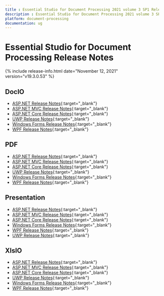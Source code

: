 ```yaml
---
title : Essential Studio for Document Processing 2021 volume 3 SP1 Release Notes  
description : Essential Studio for Document Processing 2021 volume 3 SP1 Release Notes  
platform: document-processing
documentation: ug
---
```


# Essential Studio for Document Processing  Release Notes  

{% include release-info.html date="November 12, 2021" version="v19.3.0.53" %} 

## DocIO

* [ASP.NET Release Notes](/aspnet/release-notes/v19.3.0.53#docio){:target="_blank"}
* [ASP.NET MVC Release Notes](/aspnetmvc/release-notes/v19.3.0.53#docio){:target="_blank"}
* [ASP.NET Core Release Notes](/aspnet-core/release-notes/v19.3.0.53#docio){:target="_blank"}
* [UWP Release Notes](/uwp/release-notes/v19.3.0.53#docio){:target="_blank"}
* [Windows Forms Release Notes](/windowsforms/release-notes/v19.3.0.53#docio){:target="_blank"}
* [WPF Release Notes](/wpf/release-notes/v19.3.0.53#docio){:target="_blank"}


## PDF

* [ASP.NET Release Notes](/aspnet/release-notes/v19.3.0.53#pdf){:target="_blank"}
* [ASP.NET MVC Release Notes](/aspnetmvc/release-notes/v19.3.0.53#pdf){:target="_blank"}
* [ASP.NET Core Release Notes](/aspnet-core/release-notes/v19.3.0.53#pdf){:target="_blank"}
* [UWP Release Notes](/uwp/release-notes/v19.3.0.53#pdf){:target="_blank"}
* [Windows Forms Release Notes](/windowsforms/release-notes/v19.3.0.53#pdf){:target="_blank"}
* [WPF Release Notes](/wpf/release-notes/v19.3.0.53#pdf){:target="_blank"}


## Presentation

* [ASP.NET Release Notes](/aspnet/release-notes/v19.3.0.53#presentation){:target="_blank"}
* [ASP.NET MVC Release Notes](/aspnetmvc/release-notes/v19.3.0.53#presentation){:target="_blank"}
* [ASP.NET Core Release Notes](/aspnet-core/release-notes/v19.3.0.53#presentation){:target="_blank"}
* [Windows Forms Release Notes](/windowsforms/release-notes/v19.3.0.53#presentation){:target="_blank"}
* [WPF Release Notes](/wpf/release-notes/v19.3.0.53#presentation){:target="_blank"}
* [UWP Release Notes](/uwp/release-notes/v19.3.0.53#presentation){:target="_blank"}


## XlsIO

* [ASP.NET Release Notes](/aspnet/release-notes/v19.3.0.53#xlsio){:target="_blank"}
* [ASP.NET MVC Release Notes](/aspnetmvc/release-notes/v19.3.0.53#xlsio){:target="_blank"}
* [ASP.NET Core Release Notes](/aspnet-core/release-notes/v19.3.0.53#xlsio){:target="_blank"}
* [UWP Release Notes](/uwp/release-notes/v19.3.0.53#xlsio){:target="_blank"}
* [Windows Forms Release Notes](/windowsforms/release-notes/v19.3.0.53#xlsio){:target="_blank"}
* [WPF Release Notes](/wpf/release-notes/v19.3.0.53#xlsio){:target="_blank"}